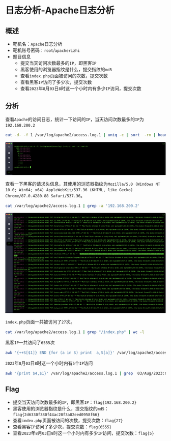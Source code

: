 # 日志分析-Apache日志分析

## 概述
- 靶机名：`Apache`日志分析
- 靶机账号密码：`root`/`apacherizhi`
- 题目信息
  - 提交当天访问次数最多的`IP`，即黑客`IP`
  - 黑客使用的浏览器指纹是什么，提交指纹的`md5`
  - 查看`index.php`页面被访问的次数，提交次数
  - 查看黑客`IP`访问了多少次，提交次数
  - 查看`2023`年`8`月`03`日`8`时这一个小时内有多少`IP`访问，提交次数

## 分析

查看`Apache`的访问日志，统计一下访问的`IP`，当天访问次数最多的`IP`为`192.168.200.2`

```bash
cut -d- -f 1 /var/log/apache2/access.log.1 | uniq -c | sort  -rn | head -20
```

![](images/1.png)

查看一下黑客的请求头信息，其使用的浏览器指纹为`Mozilla/5.0 (Windows NT 10.0; Win64; x64) AppleWebKit/537.36 (KHTML, like Gecko) Chrome/87.0.4280.88 Safari/537.36`。


```bash
cat /var/log/apache2/access.log.1 | grep -a '192.168.200.2'
```

![](images/2.png)

`index.php`页面一共被访问了`27`次。

```bash
cat /var/log/apache2/access.log.1 | grep "/index.php" | wc -l
```

黑客`IP`一共访问了`6555`次

```bash
awk '{++S[$1]} END {for (a in S) print  a,S[a]}' /var/log/apache2/access.log.1
```

`2023`年`8`月`03`日`8`时这一个小时内有`5`个`IP`访问

```bash
awk '{print $4,$1}' /var/log/apache2/access.log.1 | grep  03/Aug/2023:08 | awk '{print $2}'| sort | uniq | wc -l
```


## Flag

- 提交当天访问次数最多的`IP`，即黑客`IP`：`flag{192.168.200.2}`
- 黑客使用的浏览器指纹是什么，提交指纹的`md5`：`flag{2d6330f380f44ac20f3a02eed0958f66}`
- 查看`index.php`页面被访问的次数，提交次数：`flag{27}`
- 查看黑客`IP`访问了多少次，提交次数：`flag{6555}`
- 查看`2023`年`8`月`03`日`8`时这一个小时内有多少`IP`访问，提交次数：`flag{5}`

